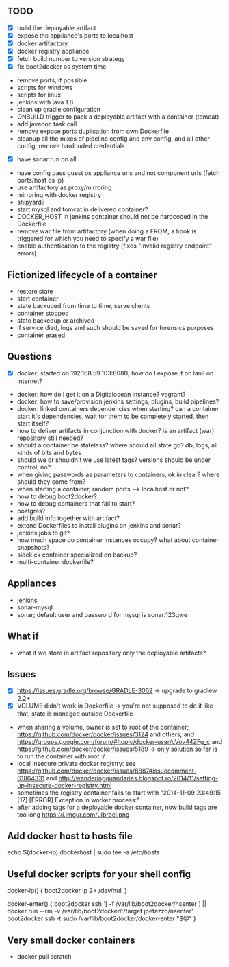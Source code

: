 TODO
-------
- [x] build the deployable artifact
- [x] expose the appliance's ports to localhost
- [x] docker artifactory
- [x] docker registry appliance
- [x] fetch build number to version strategy
- [x] fix boot2docker os system time
- remove ports, if possible
- scripts for windows
- scripts for linux
- jenkins with java 1.8
- clean up gradle configuration
- ONBUILD trigger to pack a deployable artifact with a container (tomcat)
- add javadoc task call
- remove expose ports duplication from own Dockerfile
- cleanup all the mixes of pipeline config and env config, and all other config; remove hardcoded credentials
- [x] have sonar run on all
- have config pass guest os appliance urls and not component urls (fetch ports/host os ip)
- use artifactory as proxy/mirroring
- mirroring with docker registry
- shipyard?
- start mysql and tomcat in delivered container?
- DOCKER_HOST in jenkins container should not be hardcoded in the Dockerfile
- remove war file from artifactory (when doing a FROM, a hook is triggered for which you need to specify a war file)
- enable authentication to the registry (fixes "Invalid registry endpoint" errors)

Fictionized lifecycle of a container
--------------------------------------
- restore state
- start container
- state backuped from time to time, serve clients
- container stopped
- state backedup or archived
- if service died, logs and such should be saved for forensics purposes
- container erased

Questions
-----------
- [x] docker: started on 192.168.59.103:8080; how do I expose it on lan? on internet?
- docker: how do i get it on a Digitalocean instance? vagrant?
- docker: how to save/provision jenkins settings, plugins, build pipelines?
- docker: linked containers dependencies when starting? can a container start it's dependencies, wait for them to be completely started, then start itself?
- how to deliver artifacts in conjunction with docker? is an artifact (war) repository still needed?
- should a container be stateless? where should all state go? db, logs, all kinds of bits and bytes
- should we or shouldn't we use latest tags? versions should be under control, no?
- when giving passwords as parameters to containers, ok in clear? where should they come from?
- when starting a container, random ports --> localhost or not?
- how to debug boot2docker? 
- how to debug containers that fail to start?
- postgres?
- add build info together with artifact?
- extend Dockerfiles to install plugins on jenkins and sonar?
- jenkins jobs to git?
- how much space do container instances occupy? what about container snapshots?
- sidekick container specialized on backup?
- multi-container dockerfile?

Appliances
--------------------------
- jenkins
- sonar-mysql
- sonar; default user and password for mysql is sonar:123qwe

What if
---------
- what if we store in artifact repository only the deployable artifacts?

Issues
-------------
- [x] https://issues.gradle.org/browse/GRADLE-3062 -> upgrade to gradlew 2.2+
- [x] VOLUME didn't work in Dockerfile -> you're not supposed to do it like that, state is maneged outside Dockerfile
- when sharing a volume, owner is set to root of the container; https://github.com/docker/docker/issues/3124 and others;
  and https://groups.google.com/forum/#!topic/docker-user/cVov44ZFg_c and https://github.com/docker/docker/issues/5189
  -> only solution so far is to run the container with root :/
- local insecure private docker registry: see https://github.com/docker/docker/issues/8887#issuecomment-61864331 and
  http://wanderingquandaries.blogspot.ro/2014/11/setting-up-insecure-docker-registry.html
- sometimes the registry container fails to start with "2014-11-09 23:49:15 [17] [ERROR] Exception in worker process:"
- after adding tags for a deployable docker container, now build tags are too long https://i.imgur.com/uIbroci.png

Add docker host to hosts file
------------------------------
echo $(docker-ip) dockerhost | sudo tee -a /etc/hosts

Useful docker scripts for your shell config
-------------------------------------------------
docker-ip() {
  boot2docker ip 2> /dev/null
}

docker-enter() {
  boot2docker ssh '[ -f /var/lib/boot2docker/nsenter ] || docker run --rm -v /var/lib/boot2docker/:/target jpetazzo/nsenter'
  boot2docker ssh -t sudo /var/lib/boot2docker/docker-enter "$@"
}

Very small docker containers
--------------------------------
- docker pull scratch

